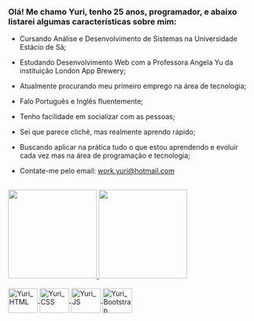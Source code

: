 ### Olá! Me chamo Yuri, tenho 25 anos, programador, e abaixo listarei algumas características sobre mim:

- Cursando Análise e Desenvolvimento de Sistemas na Universidade Estácio de Sá;
- Estudando Desenvolvimento Web com a Professora Angela Yu da instituição London App Brewery;
- Atualmente procurando meu primeiro emprego na área de tecnologia;
- Falo Português e Inglês fluentemente;
- Tenho facilidade em socializar com as pessoas;
- Sei que parece clichê, mas realmente aprendo rápido;
- Buscando aplicar na prática tudo o que estou aprendendo e evoluir cada vez mas na área de programação e tecnologia;
- Contate-me pelo email: work.yuri@hotmail.com

    ##

<div>
    <a href="https://github.com/Y-K-O-G?tab=repositories"/>
    <img height="180em" src="https://github-readme-stats.vercel.app/api?username=Y-K-O-G&show_icons=true&theme=codeSTACKr&include_all_commits=true&count_private=true"/>
    <img height="180em" src="https://github-readme-stats.vercel.app/api/top-langs/?username=Y-K-O-G&langs_count=10&layout=compact&theme=codeSTACKr"/>
</div>

<div style="display: inline_block"><br>
    <img align="center" alt="Yuri_HTML" height="50" width="60" src="https://cdn.jsdelivr.net/gh/devicons/devicon/icons/html5/html5-original.svg" target="_blank"/>
    <img align="center" alt="Yuri_CSS" height="50" width="60" src="https://cdn.jsdelivr.net/gh/devicons/devicon/icons/css3/css3-original.svg"/>
    <img align="center" alt="Yuri_JS" height="50" width="60" src="https://cdn.jsdelivr.net/gh/devicons/devicon/icons/javascript/javascript-original.svg"/>
    <img align="center" alt="Yuri_Bootstrap" height="50" width="60" src="https://cdn.jsdelivr.net/gh/devicons/devicon/icons/bootstrap/bootstrap-original.svg"/>
</div>
